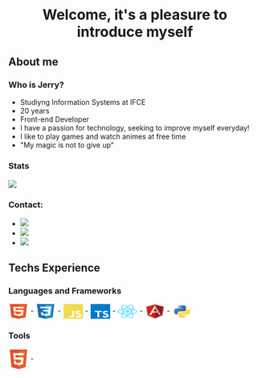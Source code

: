 <h1 align="center">Welcome, it's a pleasure to introduce myself</h1>

## About me

### Who is Jerry?
- Studiyng Information Systems at IFCE
- 20 years
- Front-end Developer
- I have a passion for technology, seeking to improve myself everyday!
- I like to play games and watch animes at free time
- "My magic is not to give up"

### Stats
<div>
  <a href="https://github.com/anuraghazra/github-readme-stats">
    <img align="center" src="https://github-readme-stats.vercel.app/api?username=VictorJGB&theme=tokyonight&repo=github-readme-stats" />
  </a>
</div>

### Contact:
  - <a href="https://instagram.com/_jerryGB" target="_blank"><img src="https://img.shields.io/badge/-Instagram-%23E4405F?style=for-the-     badge&logo=instagram&logoColor=white"></a>
  - <a href = "mailto:victorgb.dev@gmail.com" target="_blank"><img src="https://img.shields.io/badge/-Gmail-%23333?style=for-the-badge&logo=gmail&logoColor=white" ></a>
  - <a href="https://www.linkedin.com/in/victor-jerrysson-gama-bastos-084793203" target="_blank"><img src="https://img.shields.io/badge/-LinkedIn-%230077B5?style=for-the-badge&logo=linkedin&logoColor=white" ></a> 
  
## Techs Experience

### Languages and Frameworks
<div style="display: inline_block">
  <img align="center" alt="Jerry-HTML" height="30" width="40" src="https://raw.githubusercontent.com/devicons/devicon/master/icons/html5/html5-original.svg">
  -
  <img align="center" alt="Jerry-CSS"  height="30" width="40" src="https://raw.githubusercontent.com/devicons/devicon/master/icons/css3/css3-original.svg"/>
  -
  <img align="center" alt="Jerry-JS" height="30" width="40" src="https://raw.githubusercontent.com/devicons/devicon/master/icons/javascript/javascript-plain.svg"/>
  -
  <img align="center" alt="Jerry-TS" height="30" width="40" src="https://raw.githubusercontent.com/devicons/devicon/master/icons/typescript/typescript-plain.svg"/>
  -
  <img align="center" alt="Jerry-React" height="30" width="40" src="https://raw.githubusercontent.com/devicons/devicon/master/icons/react/react-original.svg"/>
  -
  <img align="center" alt="Jerry-Angular" height="30" width="40" src="https://github.com/devicons/devicon/blob/master/icons/angularjs/angularjs-original.svg"/>
  -
  <img align="center" alt="Jerry-Python" height="30" width="40" src="https://raw.githubusercontent.com/devicons/devicon/master/icons/python/python-original.svg"/>
</div>
  
### Tools
<div style="display: inline_block">
  <img align="center" alt="Jerry-HTML" width="40px" height="40px" src="https://raw.githubusercontent.com/devicons/devicon/master/icons/html5/html5-original.svg">
  -
  
</div>
  
##
  


